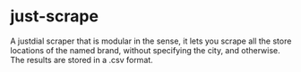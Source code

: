 # just-scrape
A justdial scraper that is modular in the sense, it lets you scrape all the store locations of the named brand, without specifying the city, and otherwise. The results are stored in a .csv format.
